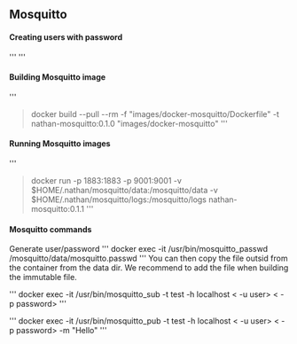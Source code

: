 ## Mosquitto

#### Creating users with password
'''
'''

#### Building Mosquitto image
'''
> docker build --pull --rm -f "images/docker-mosquitto/Dockerfile" -t nathan-mosquitto:0.1.0 "images/docker-mosquitto"
'''

#### Running Mosquitto images
'''
> docker run -p 1883:1883 -p 9001:9001 -v $HOME/.nathan/mosquitto/data:/mosquitto/data -v $HOME/.nathan/mosquitto/logs:/mosquitto/logs nathan-mosquitto:0.1.1
'''

#### Mosquitto commands
Generate user/password
'''
docker exec -it <running container id> /usr/bin/mosquitto_passwd /mosquitto/data/mosquitto.passwd <myuser>
'''
You can then copy the file outsid from the container from the data dir.
We recommend to add the file when building the immutable file.

'''
docker exec -it <running container id> /usr/bin/mosquitto_sub -t test -h localhost < -u user> < -p password>
'''

'''
docker exec -it <running container id> /usr/bin/mosquitto_pub -t test -h localhost < -u user> < -p password> -m "Hello"
'''
